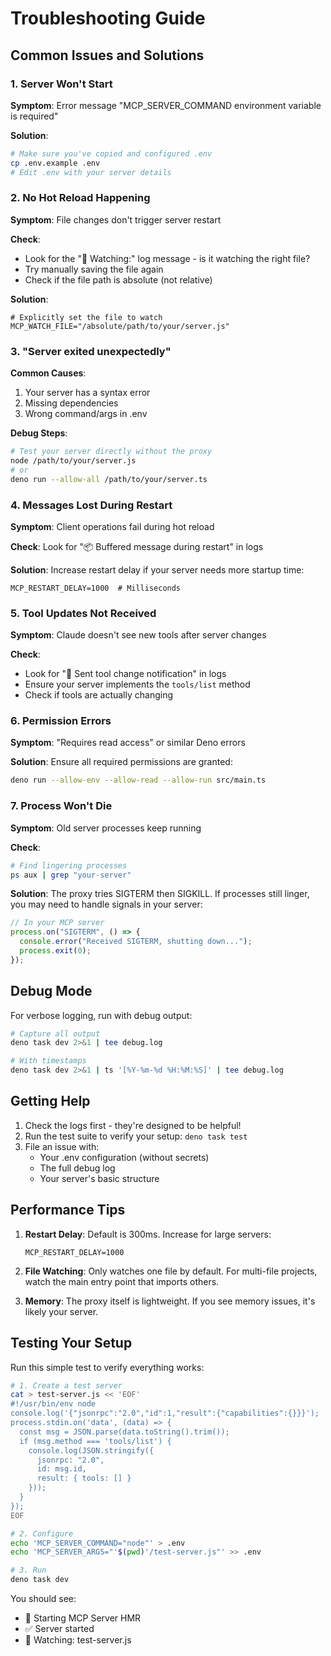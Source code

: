 # Troubleshooting Guide

## Common Issues and Solutions

### 1. Server Won't Start

**Symptom**: Error message "MCP_SERVER_COMMAND environment variable is required"

**Solution**:

```bash
# Make sure you've copied and configured .env
cp .env.example .env
# Edit .env with your server details
```

### 2. No Hot Reload Happening

**Symptom**: File changes don't trigger server restart

**Check**:

- Look for the "👀 Watching:" log message - is it watching the right file?
- Try manually saving the file again
- Check if the file path is absolute (not relative)

**Solution**:

```env
# Explicitly set the file to watch
MCP_WATCH_FILE="/absolute/path/to/your/server.js"
```

### 3. "Server exited unexpectedly"

**Common Causes**:

1. Your server has a syntax error
2. Missing dependencies
3. Wrong command/args in .env

**Debug Steps**:

```bash
# Test your server directly without the proxy
node /path/to/your/server.js
# or
deno run --allow-all /path/to/your/server.ts
```

### 4. Messages Lost During Restart

**Symptom**: Client operations fail during hot reload

**Check**: Look for "📦 Buffered message during restart" in logs

**Solution**: Increase restart delay if your server needs more startup time:

```env
MCP_RESTART_DELAY=1000  # Milliseconds
```

### 5. Tool Updates Not Received

**Symptom**: Claude doesn't see new tools after server changes

**Check**:

- Look for "📢 Sent tool change notification" in logs
- Ensure your server implements the `tools/list` method
- Check if tools are actually changing

### 6. Permission Errors

**Symptom**: "Requires read access" or similar Deno errors

**Solution**: Ensure all required permissions are granted:

```bash
deno run --allow-env --allow-read --allow-run src/main.ts
```

### 7. Process Won't Die

**Symptom**: Old server processes keep running

**Check**:

```bash
# Find lingering processes
ps aux | grep "your-server"
```

**Solution**: The proxy tries SIGTERM then SIGKILL. If processes still linger, you may need to handle signals in your server:

```javascript
// In your MCP server
process.on("SIGTERM", () => {
  console.error("Received SIGTERM, shutting down...");
  process.exit(0);
});
```

## Debug Mode

For verbose logging, run with debug output:

```bash
# Capture all output
deno task dev 2>&1 | tee debug.log

# With timestamps
deno task dev 2>&1 | ts '[%Y-%m-%d %H:%M:%S]' | tee debug.log
```

## Getting Help

1. Check the logs first - they're designed to be helpful!
2. Run the test suite to verify your setup: `deno task test`
3. File an issue with:
   - Your .env configuration (without secrets)
   - The full debug log
   - Your server's basic structure

## Performance Tips

1. **Restart Delay**: Default is 300ms. Increase for large servers:
   ```env
   MCP_RESTART_DELAY=1000
   ```

2. **File Watching**: Only watches one file by default. For multi-file projects, watch the main entry point that imports others.

3. **Memory**: The proxy itself is lightweight. If you see memory issues, it's likely your server.

## Testing Your Setup

Run this simple test to verify everything works:

```bash
# 1. Create a test server
cat > test-server.js << 'EOF'
#!/usr/bin/env node
console.log('{"jsonrpc":"2.0","id":1,"result":{"capabilities":{}}}');
process.stdin.on('data', (data) => {
  const msg = JSON.parse(data.toString().trim());
  if (msg.method === 'tools/list') {
    console.log(JSON.stringify({
      jsonrpc: "2.0",
      id: msg.id,
      result: { tools: [] }
    }));
  }
});
EOF

# 2. Configure
echo 'MCP_SERVER_COMMAND="node"' > .env
echo 'MCP_SERVER_ARGS="'$(pwd)'/test-server.js"' >> .env

# 3. Run
deno task dev
```

You should see:

- 🚀 Starting MCP Server HMR
- ✅ Server started
- 👀 Watching: test-server.js
